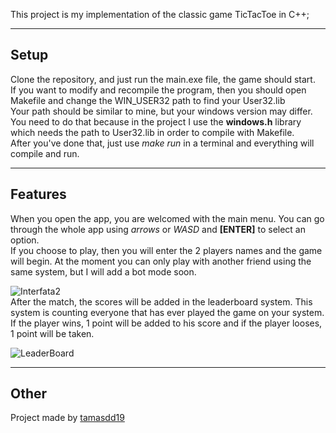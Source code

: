 This project is my implementation of the classic game TicTacToe in C++;

---
## Setup
Clone the repository, and just run the main.exe file, the game should start.<br>
If you want to modify and recompile the program, then you should open Makefile and change the WIN_USER32 path to find your User32.lib<br>
Your path should be similar to mine, but your windows version may differ.<br>
You need to do that because in the project I use the **windows.h** library which needs the path to User32.lib in order to compile with Makefile.<br>
After you've done that, just use *make run* in a terminal and everything will compile and run.

---
##  Features
When you open the app, you are welcomed with the main menu. You can go through the whole app using *arrows* or *WASD* and **[ENTER]** to select an option.<br>
If you choose to play, then you will enter the 2 players names and the game will begin. At the moment you can only play with another friend using the same system, but I will add a bot mode soon.<br>

![Interfata2](https://user-images.githubusercontent.com/118727728/228666711-74182079-16a7-4768-8c32-7eeaf41718cd.png)
<br>
After the match, the scores will be added in the leaderboard system. This system is counting everyone that has ever played the game on your system. If the player wins, 1 point will be added to his score and if the player looses, 1 point will be taken.<br>

![LeaderBoard](https://user-images.githubusercontent.com/118727728/228670028-60d72c5b-61e9-403b-8c92-fe475e56f931.png)

---

## Other
Project made by [tamasdd19](https://github.com/tamasdd19) 
